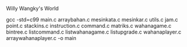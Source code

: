Willy Wangky's World

gcc -std=c99 main.c arraybahan.c mesinkata.c mesinkar.c utils.c jam.c point.c stackins.c instruction.c command.c matriks.c wahanagame.c bintree.c listcommand.c listwahanagame.c listupgrade.c wahanaplayer.c arraywahanaplayer.c  -o main


